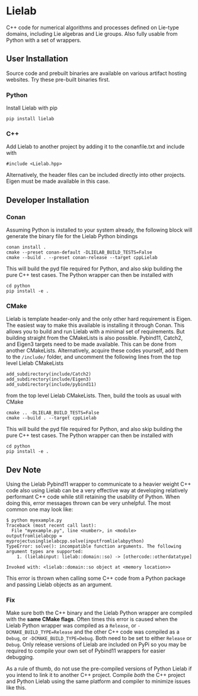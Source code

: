 # Lielab

C++ code for numerical algorithms and processes defined on Lie-type domains, including Lie algebras and Lie groups. Also fully usable from Python with a set of wrappers.

## User Installation

Source code and prebuilt binaries are available on various artifact hosting websites. Try these pre-built binaries first.

### Python

Install Lielab with pip

```
pip install lielab
```

### C++

Add Lielab to another project by adding it to the conanfile.txt and include with

```
#include <Lielab.hpp>
```

Alternatively, the header files can be included directly into other projects. Eigen must be made available in this case.

## Developer Installation

### Conan

Assuming Python is installed to your system already, the following block will generate the binary file for the Lielab Python bindings

```
conan install .
cmake --preset conan-default -DLIELAB_BUILD_TESTS=False
cmake --build . --preset conan-release --target cppLielab
```

This will build the pyd file required for Python, and also skip building the pure C++ test cases. The Python wrapper can then be installed with

```
cd python
pip install -e .
```

### CMake

Lielab is template header-only and the only other hard requirement is Eigen. The easiest way to make this available is installing it through Conan. This allows you to build and run Lielab with a minimal set of requirements. But building straight from the CMakeLists is also possible. Pybind11, Catch2, and Eigen3 targets need to be made available. This can be done from another CMakeLists. Alternatively, acquire these codes yourself, add them to the `/include/` folder, and uncomment the following lines from the top level Lielab CMakeLists

```
add_subdirectory(include/Catch2)
add_subdirectory(include/Eigen3)
add_subdirectory(include/pybind11)
```

from the top level Lielab CMakeLists. Then, build the tools as usual with CMake

```
cmake .. -DLIELAB_BUILD_TESTS=False
cmake --build . --target cppLielab
```

This will build the pyd file required for Python, and also skip building the pure C++ test cases. The Python wrapper can then be installed with

```
cd python
pip install -e .
```

## Dev Note

Using the Lielab Pybind11 wrapper to communicate to a heavier weight C++ code also using Lielab can be a very effective way at developing relatively performant C++ code while still retaining the usability of Python. When doing this, error messages thrown can be very unhelpful. The most common one may look like:

```
$ python myexample.py
Traceback (most recent call last):
  File "myexample.py", line <number>, in <module>
outputfromlielabcpp = myprojectusinglielabcpp.solve(inputfromlielabpython)
TypeError: solve(): incompatible function arguments. The following argument types are supported:
    1. (lielabinput: lielab::domain::so) -> [othercode::otherdatatype]

Invoked with: <lielab::domain::so object at <memory location>>
```

This error is thrown when calling some C++ code from a Python package and passing Lielab objects as an argument.

### Fix

Make sure both the C++ binary and the Lielab Python wrapper are compiled with the **same CMake flags**. Often times this error is caused when the Lielab Python wrapper was compiled as a `Release`, or `-DCMAKE_BUILD_TYPE=Release` and the other C++ code was compiled as a `Debug`, or `-DCMAKE_BUILD_TYPE=Debug`. Both need to be set to either `Release` or `Debug`. Only release versions of Lielab are included on PyPi so you may be required to compile your own set of Pybind11 wrappers for easier debugging.

As a rule of thumb, do not use the pre-compiled versions of Python Lielab if you intend to link it to another C++ project. Compile _both_ the C++ project and Python Lielab using the same platform and compiler to minimize issues like this.
